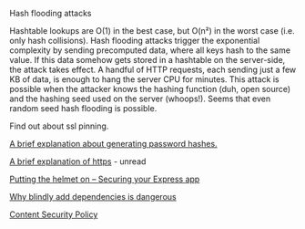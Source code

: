 Hash flooding attacks

Hashtable lookups are O\(1\) in the best case, but O\(n²\) in the worst case \(i.e. only hash collisions\). Hash flooding attacks trigger the exponential complexity by sending precomputed data, where all keys hash to the same value. If this data somehow gets stored in a hashtable on the server-side, the attack takes effect. A handful of HTTP requests, each sending just a few KB of data, is enough to hang the server CPU for minutes. This attack is possible when the attacker knows the hashing function \(duh, open source\) and the hashing seed used on the server \(whoops!\). Seems that even random seed hash flooding is possible.

Find out about ssl pinning.

[A brief explanation about generating password hashes.](http://www.blinkingcaret.com/2017/11/15/things-wanted-know-storing-passwords-afraid-ask/)

[A brief explanation of https](http://www.blinkingcaret.com/2017/01/18/brief-ish-explanation-of-how-https-works/) - unread

[Putting the helmet on – Securing your Express app](https://www.twilio.com/blog/2017/11/securing-your-express-app.html)

[Why blindly add dependencies is dangerous](https://hackernoon.com/im-harvesting-credit-card-numbers-and-passwords-from-your-site-here-s-how-9a8cb347c5b5)

[Content Security Policy](https://developers.google.com/web/fundamentals/security/csp/)